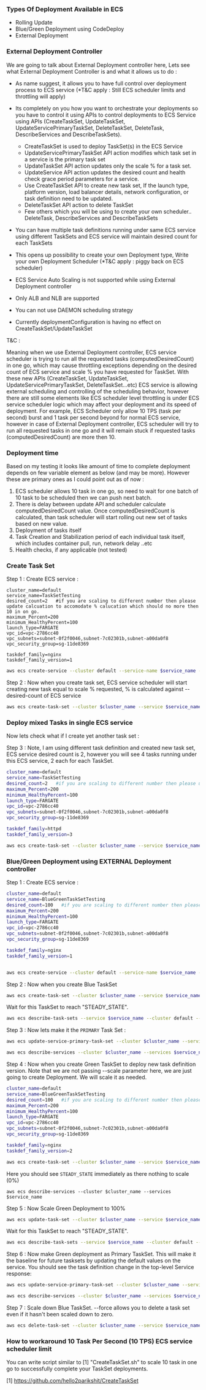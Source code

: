 

### Types Of Deployment Available in ECS
* Rolling Update
* Blue/Green Deployment using CodeDeploy
* External Deployment

### External Deployment Controller

We are going to talk about External Deployment controller here, Lets see what External Deployment Controller is and what it allows us to do  :

* As name suggest, it allows you to have full control over deployment process to ECS service (*T&C apply : Still ECS scheduler limits and throttling will apply)
* Its completely on you how you want to orchestrate your deployments so you have to control it using APIs to control deployments to ECS Service using APIs (CreateTaskSet, UpdateTaskSet, UpdateServicePrimaryTaskSet, DeleteTaskSet, DeleteTask, DescribeServices and DescribeTaskSets).

    * CreateTaskSet is used to deploy TaskSet(s) in the ECS Service
    * UpdateServicePrimaryTaskSet API action modifies which task set in a service is the primary task set
    * UpdateTaskSet API action updates only the scale % for a task set.
    * UpdateService API action updates the desired count and health check grace period parameters for a service.
    * Use CreateTaskSet API to create new task set, If the launch type, platform version, load balancer details, network configuration, or task definition need to be updated.
    * DeleteTaskSet API action to delete TaskSet
    * Few others which you will be using to create your own scheduler.. DeleteTask, DescribeServices and DescribeTaskSets

* You can have multiple task definitions running under same ECS service using different TaskSets and ECS service will maintain desired count for each TaskSets
* This opens up possibility to create your own Deployment type, Write your own Deployment Scheduler (*T&C apply : piggy back on ECS scheduler)
* ECS Service Auto Scaling is not supported while using External Deployment controller
* Only ALB and NLB are supported
* You can not use DAEMON scheduling strategy
* Currently deploymentConfiguration is having no effect on CreateTaskSet/UpdateTaskSet


T&C :

Meaning when we use External Deployment controller, ECS service scheduler is trying to run all the requested tasks (computedDesiredCount) in one go, which may cause throttling exceptions depending on the desired count of ECS service and scale % you have requested for TaskSet. With these new APIs (CreateTaskSet, UpdateTaskSet, UpdateServicePrimaryTaskSet, DeleteTaskSet...etc) ECS service is allowing external scheduling and controlling of the scheduling behavior, however there are still some elements like ECS scheduler level throttling is under ECS service scheduler logic which may affect your deployment and its speed of deployment. For example, ECS Scheduler only allow 10 TPS (task per second) burst and 1 task per second beyond for normal ECS service, however in case of External Deployment controller, ECS scheduler will try to run all requested tasks in one go and it will remain stuck if requested tasks (computedDesiredCount) are more then 10.


### Deployment time
Based on my testing it looks like amount of time to complete deployment depends on few variable element as below (and may be more). However these are primary ones as I could point out as of now :

1.  ECS scheduler allows 10 task in one go, so need to wait for one batch of 10 task to be scheduled then we can push next batch.
2. There is delay between update API and scheduler calculate computedDesiredCount value. Once computedDesiredCount is calculated, than task scheduler will start rolling out new set of tasks based on new value.
3. Deployment of tasks itself
4. Task Creation and Stabilization period of each individual task itself, which includes container pull, run, network delay ..etc
5. Health checks, if any applicable (not tested)


### Create Task Set

Step 1 : Create ECS service :

```
cluster_name=default
service_name=TaskSetTesting
desired_count=2   #if you are scaling to different number then please update calcuation to accomodate % calucation which should no more then 10 in on go.
maximum_Percent=200
minimum_HealthyPercent=100
launch_type=FARGATE
vpc_id=vpc-2786cc40
vpc_subnets=subnet-0f2f0046,subnet-7c02301b,subnet-a00da0f8
vpc_security_group=sg-11de8369

taskdef_family=nginx
taskdef_family_version=1
```

```bash
aws ecs create-service --cluster default --service-name $service_name --desired-count $desired_count --deployment-controller type=EXTERNAL --scheduling-strategy REPLICA --deployment-configuration maximumPercent=$maximum_Percent,minimumHealthyPercent=$minimum_HealthyPercent
```

Step 2 : Now when you create task set, ECS service scheduler will start creating new task equal to scale % requested, % is calculated against --desired-count of ECS service

```bash
aws ecs create-task-set --cluster $cluster_name --service $service_name --task-definition $taskdef_family:$taskdef_family_version --launch-type $launch_type --scale unit=PERCENT,value=$desired_count --network-configuration "awsvpcConfiguration={subnets=[$vpc_subnets],securityGroups=[$vpc_security_group],assignPublicIp=ENABLED}")
```


### Deploy mixed Tasks in single ECS service
Now lets check what if I create yet another task set :

Step 3 : Note, I am using different task definition and created new task set, ECS service desired count is 2, however you will see 4 tasks running under this ECS service, 2 each for each TaskSet.

```bash
cluster_name=default
service_name=TaskSetTesting
desired_count=2   #if you are scaling to different number then please update calcuation to accomodate % calucation which should no more then 10 in on go.
maximum_Percent=200
minimum_HealthyPercent=100
launch_type=FARGATE
vpc_id=vpc-2786cc40
vpc_subnets=subnet-0f2f0046,subnet-7c02301b,subnet-a00da0f8
vpc_security_group=sg-11de8369

taskdef_family=httpd
taskdef_family_version=3

aws ecs create-task-set --cluster $cluster_name --service $service_name --task-definition $taskdef_family:$taskdef_family_version --launch-type $launch_type --scale unit=PERCENT,value=$desired_count --network-configuration "awsvpcConfiguration={subnets=[$vpc_subnets],securityGroups=[$vpc_security_group],assignPublicIp=ENABLED}")
```


### Blue/Green Deployment using EXTERNAL Deployment controller


Step 1 : Create ECS service :

```bash
cluster_name=default
service_name=BlueGreenTaskSetTesting
desired_count=100   #if you are scaling to different number then please update calcuation to accomodate % calucation which should no more then 10 in on go.
maximum_Percent=200
minimum_HealthyPercent=100
launch_type=FARGATE
vpc_id=vpc-2786cc40
vpc_subnets=subnet-0f2f0046,subnet-7c02301b,subnet-a00da0f8
vpc_security_group=sg-11de8369

taskdef_family=nginx
taskdef_family_version=1


aws ecs create-service --cluster default --service-name $service_name --desired-count $desired_count --deployment-controller type=EXTERNAL --scheduling-strategy REPLICA --deployment-configuration maximumPercent=$maximum_Percent,minimumHealthyPercent=$minimum_HealthyPercent
```

Step 2 : Now when you create Blue TaskSet

```bash
aws ecs create-task-set --cluster $cluster_name --service $service_name --external-id blue --task-definition $taskdef_family:$taskdef_family_version --launch-type $launch_type --scale unit=PERCENT,value=$requestedDesiredCount --network-configuration "awsvpcConfiguration={subnets=[$vpc_subnets],securityGroups=[$vpc_security_group],assignPublicIp=ENABLED}")


```

Wait for this TaskSet to reach "STEADY_STATE".

```bash
aws ecs describe-task-sets --service $service_name --cluster default --task-set $task_set_blue
```


Step 3 : Now lets make it the ```PRIMARY``` Task Set :

```bash
aws ecs update-service-primary-task-set --cluster $cluster_name --service $service_name --primary-task-set $task_set_blue

aws ecs describe-services --cluster $cluster_name --services $service_name
```


Step 4 : Now when you create Green TaskSet to deploy new task definition version. Note that we are not passing --scale parameter here, we are just going to create Deployment. We will scale it as needed.

```bash
cluster_name=default
service_name=BlueGreenTaskSetTesting
desired_count=100   #if you are scaling to different number then please update calcuation to accomodate % calucation which should no more then 10 in on go.
maximum_Percent=200
minimum_HealthyPercent=100
launch_type=FARGATE
vpc_id=vpc-2786cc40
vpc_subnets=subnet-0f2f0046,subnet-7c02301b,subnet-a00da0f8
vpc_security_group=sg-11de8369

taskdef_family=nginx
taskdef_family_version=2

aws ecs create-task-set --cluster $cluster_name --service $service_name --external-id green --task-definition $taskdef_family:$taskdef_family_version --launch-type $launch_type  --network-configuration "awsvpcConfiguration={subnets=[$vpc_subnets],securityGroups=[$vpc_security_group],assignPublicIp=ENABLED}"

```

Here you should see ```STEADY_STATE``` immediately as there nothing to scale (0%)

```
aws ecs describe-services --cluster $cluster_name --services $service_name
```

Step 5 : Now Scale Green Deployment to 100%
```bash
aws ecs update-task-set --cluster $cluster_name --service $service_name --scale unit=PERCENT,value=100 --task-set $task_set_green)
```

Wait for this TaskSet to reach "STEADY_STATE".

```bash
aws ecs describe-task-sets --service $service_name --cluster default --task-set $task_set_green
```

Step 6 : Now make Green deployment as Primary TaskSet. This will make it the baseline for future tasksets by updating the default values on the service. You should see the task definition change in the top-level Service response:

```bash
aws ecs update-service-primary-task-set --cluster $cluster_name --service $service_name --primary-task-set $task_set_green

aws ecs describe-services --cluster $cluster_name --services $service_name
```

Step 7 : Scale down Blue TaskSet. --force allows you to delete a task set even if it hasn't been scaled down to zero.

```bash
aws ecs delete-task-set --cluster $cluster_name --service $service_name --task-set $task_set_blue --force
```

### How to workaround 10 Task Per Second (10 TPS) ECS service scheduler limit

You can write script similar to [1] "CreateTaskSet.sh" to scale 10 task in one go to successfully complete your TaskSet deployments.

[1] https://github.com/hello2parikshit/CreateTaskSet
